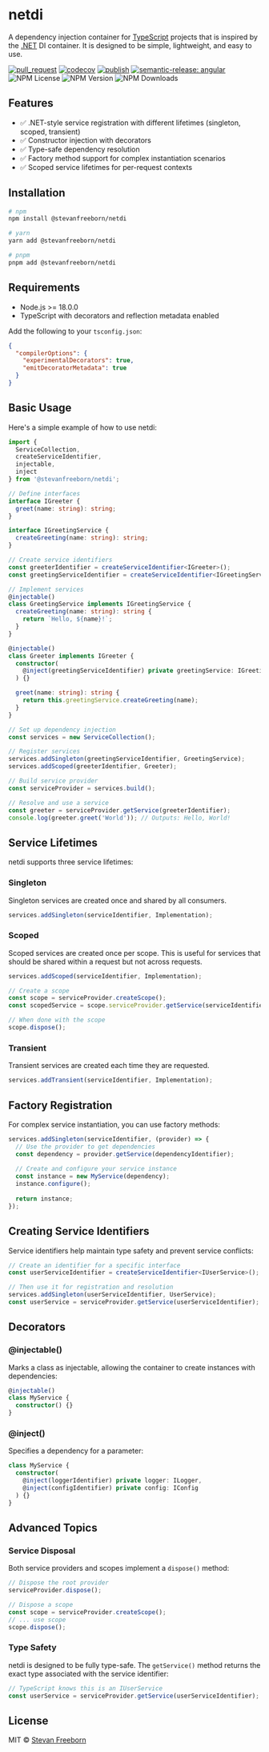 # netdi

A dependency injection container for [TypeScript](https://www.typescriptlang.org/) projects that is inspired by the [.NET](https://dotnet.microsoft.com/en-us/) DI container. It is designed to be simple, lightweight, and easy to use.

[![pull_request](https://github.com/StevanFreeborn/netdi/actions/workflows/pull_request.yaml/badge.svg)](https://github.com/StevanFreeborn/netdi/actions/workflows/pull_request.yaml)
[![codecov](https://codecov.io/gh/StevanFreeborn/netdi/graph/badge.svg?token=nJqAIPyWYh)](https://codecov.io/gh/StevanFreeborn/netdi)
[![publish](https://github.com/StevanFreeborn/netdi/actions/workflows/publish.yaml/badge.svg)](https://github.com/StevanFreeborn/netdi/actions/workflows/publish.yaml)
[![semantic-release: angular](https://img.shields.io/badge/semantic--release-angular-e10079?logo=semantic-release)](https://github.com/semantic-release/semantic-release)
![NPM License](https://img.shields.io/npm/l/%40stevanfreeborn%2Fnetdi)
![NPM Version](https://img.shields.io/npm/v/%40stevanfreeborn%2Fnetdi)
![NPM Downloads](https://img.shields.io/npm/dt/%40stevanfreeborn%2Fnetdi)

## Features

- ✅ .NET-style service registration with different lifetimes (singleton, scoped, transient)
- ✅ Constructor injection with decorators
- ✅ Type-safe dependency resolution
- ✅ Factory method support for complex instantiation scenarios
- ✅ Scoped service lifetimes for per-request contexts

## Installation

```bash
# npm
npm install @stevanfreeborn/netdi

# yarn
yarn add @stevanfreeborn/netdi

# pnpm
pnpm add @stevanfreeborn/netdi
```

## Requirements

- Node.js >= 18.0.0
- TypeScript with decorators and reflection metadata enabled

Add the following to your `tsconfig.json`:

```json
{
  "compilerOptions": {
    "experimentalDecorators": true,
    "emitDecoratorMetadata": true
  }
}
```

## Basic Usage

Here's a simple example of how to use netdi:

```typescript
import { 
  ServiceCollection, 
  createServiceIdentifier, 
  injectable, 
  inject 
} from '@stevanfreeborn/netdi';

// Define interfaces
interface IGreeter {
  greet(name: string): string;
}

interface IGreetingService {
  createGreeting(name: string): string;
}

// Create service identifiers
const greeterIdentifier = createServiceIdentifier<IGreeter>();
const greetingServiceIdentifier = createServiceIdentifier<IGreetingService>();

// Implement services
@injectable()
class GreetingService implements IGreetingService {
  createGreeting(name: string): string {
    return `Hello, ${name}!`;
  }
}

@injectable()
class Greeter implements IGreeter {
  constructor(
    @inject(greetingServiceIdentifier) private greetingService: IGreetingService
  ) {}

  greet(name: string): string {
    return this.greetingService.createGreeting(name);
  }
}

// Set up dependency injection
const services = new ServiceCollection();

// Register services
services.addSingleton(greetingServiceIdentifier, GreetingService);
services.addScoped(greeterIdentifier, Greeter);

// Build service provider
const serviceProvider = services.build();

// Resolve and use a service
const greeter = serviceProvider.getService(greeterIdentifier);
console.log(greeter.greet('World')); // Outputs: Hello, World!
```

## Service Lifetimes

netdi supports three service lifetimes:

### Singleton

Singleton services are created once and shared by all consumers.

```typescript
services.addSingleton(serviceIdentifier, Implementation);
```

### Scoped

Scoped services are created once per scope. This is useful for services that should be shared within a request but not across requests.

```typescript
services.addScoped(serviceIdentifier, Implementation);

// Create a scope
const scope = serviceProvider.createScope();
const scopedService = scope.serviceProvider.getService(serviceIdentifier);

// When done with the scope
scope.dispose();
```

### Transient

Transient services are created each time they are requested.

```typescript
services.addTransient(serviceIdentifier, Implementation);
```

## Factory Registration

For complex service instantiation, you can use factory methods:

```typescript
services.addSingleton(serviceIdentifier, (provider) => {
  // Use the provider to get dependencies
  const dependency = provider.getService(dependencyIdentifier);
  
  // Create and configure your service instance
  const instance = new MyService(dependency);
  instance.configure();
  
  return instance;
});
```

## Creating Service Identifiers

Service identifiers help maintain type safety and prevent service conflicts:

```typescript
// Create an identifier for a specific interface
const userServiceIdentifier = createServiceIdentifier<IUserService>();

// Then use it for registration and resolution
services.addSingleton(userServiceIdentifier, UserService);
const userService = serviceProvider.getService(userServiceIdentifier);
```

## Decorators

### @injectable()

Marks a class as injectable, allowing the container to create instances with dependencies:

```typescript
@injectable()
class MyService {
  constructor() {}
}
```

### @inject()

Specifies a dependency for a parameter:

```typescript
class MyService {
  constructor(
    @inject(loggerIdentifier) private logger: ILogger,
    @inject(configIdentifier) private config: IConfig
  ) {}
}
```

## Advanced Topics

### Service Disposal

Both service providers and scopes implement a `dispose()` method:

```typescript
// Dispose the root provider
serviceProvider.dispose();

// Dispose a scope
const scope = serviceProvider.createScope();
// ... use scope
scope.dispose();
```

### Type Safety

netdi is designed to be fully type-safe. The `getService()` method returns the exact type associated with the service identifier:

```typescript
// TypeScript knows this is an IUserService
const userService = serviceProvider.getService(userServiceIdentifier);
```

## License

MIT © [Stevan Freeborn](https://github.com/StevanFreeborn)
